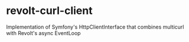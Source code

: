 # revolt-curl-client
Implementation of Symfony's HttpClientInterface that combines multicurl with Revolt's async EventLoop
